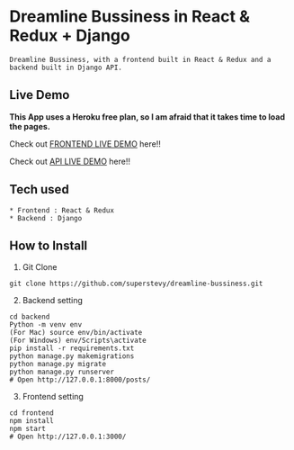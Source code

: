 # Dreamline Bussiness in React & Redux + Django

```
Dreamline Bussiness, with a frontend built in React & Redux and a backend built in Django API.
```

## Live Demo

**This App uses a Heroku free plan, so I am afraid that it takes time to load the pages.**

Check out [FRONTEND LIVE DEMO](https://dreamline-frontend-prod.herokuapp.com/) here!!

Check out [API LIVE DEMO](https://dreamline-backend-prod.herokuapp.com/) here!!

## Tech used

```
* Frontend : React & Redux
* Backend : Django
```

## How to Install

1. Git Clone

```
git clone https://github.com/superstevy/dreamline-bussiness.git
```

2. Backend setting

```
cd backend
Python -m venv env
(For Mac) source env/bin/activate
(For Windows) env/Scripts\activate
pip install -r requirements.txt
python manage.py makemigrations
python manage.py migrate
python manage.py runserver
# Open http://127.0.0.1:8000/posts/
```

3. Frontend setting

```
cd frontend
npm install
npm start
# Open http://127.0.0.1:3000/
```
